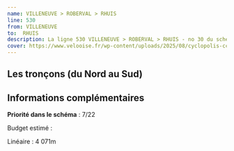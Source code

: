 ```yaml
---
name: VILLENEUVE > ROBERVAL > RHUIS
line: 530
from: VILLENEUVE 
to:  RHUIS 
description: La ligne 530 VILLENEUVE > ROBERVAL > RHUIS - no 30 du schéma cyclable de la CCPOH  relie VILLENEUVE  à RHUIS 
cover: https://www.velooise.fr/wp-content/uploads/2025/08/cyclopolis-ccpoh-30.jpg
---
```

## Les tronçons (du Nord au Sud)

## Informations complémentaires

**Priorité dans le schéma** : 7/22 

Budget estimé : 

Linéaire : 4 071m

